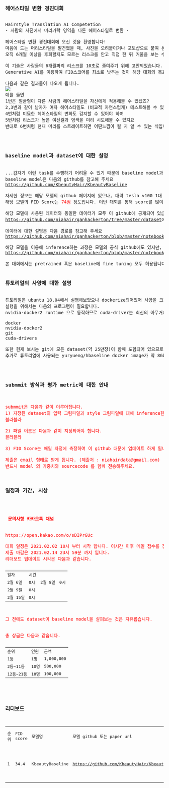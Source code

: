 <pre>
<b><h3>헤어스타일 변환 경진대회</h3></b>
Hairstyle Translation AI Competetion
- 사람의 사진에서 머리카락 영역을 다른 헤어스타일로 변환 -

헤어스타일 변환 경진대회에 오신 것을 환영합니다!
마음에 드는 머리스타일을 발견했을 때, 사진을 오려붙이거나 포토샵으로 붙여 본 적이 있습니까? 설>령 그렇다고 해도 진짜로 내 머리로 만들어보지 않는 이상은 공주인지 거지인지 알 수 없습니다.
오직 6개월 이상을 후회할지도 모르는 리스크를 안고 직접 한 뒤 거울을 보는 수 밖에 없습니다.

이 기술은 사람들의 6개월짜리 리스크를 10초로 줄여주기 위해 고안되었습니다.
Generative AI를 이용하여 FID스코어를 최소로 낮추는 것이 해당 대회의 목표입니다.

다음과 같은 결과물이 나오게 됩니다.
<img src="https://user-images.githubusercontent.com/77392344/106399821-650d3580-645e-11eb-9a7e-70288c7c02d4.jpg">
예를 들면
1번은 얼굴형이 다른 사람의 헤어스타일을 자신에게 적용해볼 수 있겠죠?
2,3번과 같이 남자가 여자 헤어스타일도 (비교적 자연스럽게) 테스트해볼 수 있습니다.
4번처럼 미묘한 헤어스타일의 변화도 감지할 수 있어야 하며
5번처럼 리스크가 높은 여신컬과 염색을 미리 시도해볼 수 있지요
반대로 6번처럼 현재 머리를 스트레이트하면 어떤느낌이 될 지 알 수 있는 식입니다.



<b><h3>baseline model과 dataset에 대한 설명</h3></b>
...갑자기 이런 task를 수행하기 어려울 수 있기 때문에 baseline model과 tutorial 을 준비했습니다.
baseline model은 다음의 github를 참고해 주세요
<a href="https://github.com/KbeautyHair/KbeautyBaseline">https://github.com/KbeautyHair/KbeautyBaseline</a>

자세한 정보는 해당 모델의 github 페이지에 있으나, 대략 tesla v100 1대 환경에서 3일정도 baseline model을 훈련시켰으니 도움이 많이 될 것이라 생각됩니다.
해당 모델의 FID Score는 <font color=red>74점</font> 정도입니다. 이번 대회를 통해 score를 많이 낮추어, 높은 점수를 받을 수 있도록 하면 좋을 것 같습니다.

해당 모델에 사용된 데이터와 동일한 데이터가 모두 이 github에 공개되어 있습니다.
<a href="https://github.com/niahair/ganhackerton/tree/master/dataset">https://github.com/niahair/ganhackerton/tree/master/dataset</a>에 약 25만장의 이미지와 레이블이 있습니다.

데이터에 대한 설명은 다음 경로를 참고해 주세요
<a href="https://github.com/niahair/ganhackerton/blob/master/notebooks/dataset_describe.ipynb">https://github.com/niahair/ganhackerton/blob/master/notebooks/dataset_describe.ipynb</a>

해당 모델을 이용해 inference하는 과정은 모델의 공식 github에도 있지만, 대회를 위해 좀 더 쉽게 써놓은 코드가 다음 링크에 있습니다.
<a href="https://github.com/niahair/ganhackerton/blob/master/notebooks/main.ipynb">https://github.com/niahair/ganhackerton/blob/master/notebooks/main.ipynb</a>

본 대회에서는 pretrained 혹은 baseline에 fine tuning 모두 허용됩니다. 부디 자유롭게 즐겨주세요!

<b><h3>튜토리얼의 사양에 대한 설명</h3></b>
튜토리얼은 ubuntu 18.04에서 실행해보았으나 dockerize되어있어 사양을 크게 타지 않습니다.
실행을 위해서는 다음의 프로그램이 필요합니다.
nvidia-docker2 runtime 으로 동작하므로 cuda-driver는 최신의 아무거나 깔면 적절합니다. (nvidia-docker2가 돌아갈 수 있는 정도의 버젼이긴 해야합니다.)

docker
nvidia-docker2
git
cuda-drivers

또한 현재 보시는 git에 모든 dataset(약 25만장)이 함께 포함되어 있으므로 clone 시 약 12Gbytes의 저장공간을 차지합니다.
추가로 튜토리얼에 사용되는 yuryueng/hbaseline docker image가 약 8Gbytes의 저장공간을 차지합니다.



<b><h3>submmit 방식과 평가 metric에 대한 안내</h3></b>
<font color=red>
submmit은 다음과 같이 이루어집니다.
1) 지정된 dataset의 입력 그림파일과 style 그림파일에 대해 inference한 결과물을 올려 주세요
블라블라

2) 파일 이름은 다음과 같이 지정되어야 합니다.
블라블라

3) FID Score는 매일 자정에 측정하여 이 github 대문에 업데이트 하게 됩니다.

제출은 email 형태로 받게 됩니다. (제출처 : niahairdata@gmail.com)
반드시 model 의 가중치와 sourcecode 를 함께 전송해주세요.
</font>

<b><h3>일정과 기간, 시상</h3></b>
<font color=red>
<h4> 문의사항 카카오톡 채널 </h4>
https://open.kakao.com/o/sDIPrGUc

대회 일정은 2021.02.02 10시 부터 시작 합니다. 이시간 이후 메일 접수를 집계에 반영 합니다.
제출 마감은 2021.02.14 23시 59분 까지 입니다.
리더보드 업데이트 시각은 다음과 같습니다.

<table>
<tr>
<td>일자</td><td>시간</td>
</tr><tr>
<td>2월 6일</td><td>0시</td>
<td>2월 8일</td><td>0시</td>
</tr><tr>
<td>2월 9일</td><td>0시</td>
</tr><tr>
<td>2월 15일</td><td>0시</td>
</tr><tr>
</tr></td>
</table>

그 전에도 dataset이 baseline model을 살펴보는 것은 자유롭습니다.


총 상금은 다음과 같습니다.

<table>
<tr>
<td>순위</td><td>인원</td><td>금액</td>
</tr><tr>
<td>1등</td><td>1명</td><td>1,000,000</td>
</tr><tr>
<td>2등~11등 </td><td>10명</td><td> 500,000</td>
</tr><tr>
<td>12등~21등</td><td>10명</td><td>100,000</td>
</tr><tr>
</tr></td>
</table>
</font>

<b><h3>리더보드</h3></b>
<table>
<tr>
<td>순위</td><td>FID score</td><td>모델명</td><td>모델 github 또는 paper url</td><td>팀 이름</td><td>제출 시간</td><td>코멘트</td>
</tr><tr>
<td>1</td><td>34.4</td><td>KbeautyBaseline</td><td><a href="https://github.com/KbeautyHair/KbeautyBaseline">https://github.com/KbeautyHair/KbeautyBaseline</a></td><td>주체측</td><td>2021.1.27 12:13:26</td><td>baseline 모델입니다. 이보다는 높은게 좋겠죠!</td>
</tr>
</table>
</pre>

